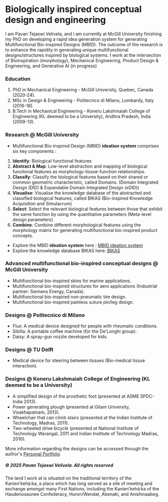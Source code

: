 # Biologically inspired conceptual design and engineering
I am Pavan Tejaswi Velivela, and I am currently at McGill University finishing my PhD on developing a rapid idea generation system for generating Multifunctional Bio-inspired Designs (MBID).
The outcome of the research is to enhance the rapidity in generating unique multifunctional designs/structures inspired by biological systems. I work at the intersection of Bioinspiration (morphology), Mechanical Engineering, Product Design & Engineering, and Generative AI (in progress)

### Education
1. PhD in Mechanical Engineering - McGill University, Quebec, Canada (2020-24).
2. MSc in Design & Engineering - Politecnico di Milano, Lombardy, Italy (2016-18).
3. B.Tech in Mechanical Engineering - Koneru Lakshmaiah College of Engineering (KL deemed to be a University), Andhra Pradesh, India (2009-13).

### Research @ McGill University 
- Multifunctional Bio-inspired Design (MBID) **ideation system** comprises six key components :
1. **Identify**: Biological functional features
2. **Abstract & Map**: Low-level abstraction and mapping of biological functional features as morphology-tissue-function relationships. 
3. **Classify**: Classify the biological features based on their shared or common geometric characteristic, called Domains. (Domain Integrated Design (DID) & Expandable Domain Integrated Design (xDID))
4. **Visualise**: Visualise the knowledge database of the abstracted and classified biological features, called BIKAS (Bio-inspired Knowledge Acquisition and Simulacrum)
5. **Select**: Select the relevant biological features between those that exhibit the same function by using the quantitative parameters (Meta-level design parameters)
6. **Combine**: Combine different morphological features using the morphology matrix for generating multifunctional bio-inspired product concepts. 

- Explore the MBID **ideation system** here : [MBID ideation system](https://pavantejaswivelivela.github.io/MBID-ideation-system/)
- Explore the knowledge database BIKAS here: [BIKAS](https://bikas.onrender.com/)

### Advanced multifunctional bio-inspired conceptual designs @ McGill University 
- Multifunctional bio-inspired skins for marine applications.
- Multifunctional bio-inspired structures for aero applications (Industrial partner: Siemens Energy, Canada).
- Multifunctional bio-inspired non-pneumatic tire design.
- Multifunctional bio-inspired painless suture pin/leg design.

### Designs @ Politecnico di Milano
- Flux: A medical device designed for people with rheumatic conditions.
- Sibilla: A portable coffee machine (for the De'Longhi group).
- Daisy: A spray-gun nozzle developed for kids.

### Designs @ TU Delft
- Medical device for steering between tissues (Bio-medical tissue interaction).

### Designs @ Koneru Lakshmaiah College of Engineering (KL deemed to be a University)
- A simplified design of the prosthetic foot (presented at ASME SPDC-India 2013).
- Power generating plough (presented at Gitam University, Visakhapatnam, 2013).
- Wheelchair that can climb stairs (presented at the Indian Institute of Technology, Madras, 2011).
- Two-wheeled drive bicycle (presented at National Institute of Technology Warangal, 2011 and Indian Institute of Technology Madras, 2010).

More information regarding the designs can be accessed through the author's [Personal Portfolio](https://sites.google.com/view/pavantejaswi-velivela) 
  
<h5> &copy; 2025 Pavan Tejaswi Velivela. All rights reserved </h5>

The land I work at is situated on the traditional territory of the Kanien’kehà:ka, a place which has long served as a site of meeting and exchange amongst many First Nations, including the Kanien’kehá:ka of the Haudenosaunee Confederacy, Huron/Wendat, Abenaki, and Anishinaabeg.











